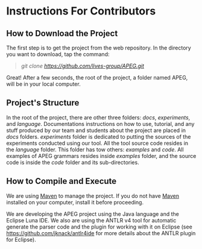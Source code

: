 # Instructions For Contributors

## How to Download the Project

The first step is to get the project from the web repository.
In the directory you want to download, tap the command:
> _git clone https://github.com/lives-group/APEG.git_

Great! After a few seconds, the root of the project, a folder named APEG,
will be in your local computer.

## Project's Structure

In the root of the project, there are other three folders: _docs_, _experiments_,
and _language_.
Documentations instructions on how to use, tutorial, and any stuff produced by our team
and students about the project are placed in _docs_ folders.
_experiments_ folder is dedicated to putting the sources of the experiments conducted
using our tool.
All the tool source code resides in the _language_ folder.
This folder has tow others: _examples_ and _code_.
All examples of APEG grammars resides inside _examples_ folder, and the source code
is inside the _code_ folder and its sub-directories.

## How to Compile and Execute

We are using [Maven][Maven] to manage the project.
If you do not have [Maven][Maven] installed on your computer, install it before proceeding.




We are developing the APEG project using the Java language and the Eclipse Luna IDE.
We also are using the ANTLR v4 tool for automatic generate the parser code and the plugin for working with it on Eclipse (see https://github.com/jknack/antlr4ide for more details about the ANTLR plugin for Eclipse).

[Maven]: maven.apache.org
